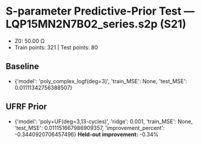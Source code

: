 # S-parameter Predictive-Prior Test — LQP15MN2N7B02_series.s2p (S21)
- Z0: 50.00 Ω
- Train points: 321  |  Test points: 80

## Baseline
- {'model': 'poly_complex_logf(deg=3)', 'train_MSE': None, 'test_MSE': 0.01111342756388507}

## UFRF Prior
- {'model': 'poly+UF(deg=3,13-cycles)', 'ridge': 0.001, 'train_MSE': None, 'test_MSE': 0.011151667986909357, 'improvement_percent': -0.3440920706457496}
**Held-out improvement:** -0.34%
